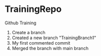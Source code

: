 # TrainingRepo
Github Training
1. Create a branch 
2. Created  a new branch "TrainingBranch1"
3. My first commented commit 
4. Merged the branch with main branch
